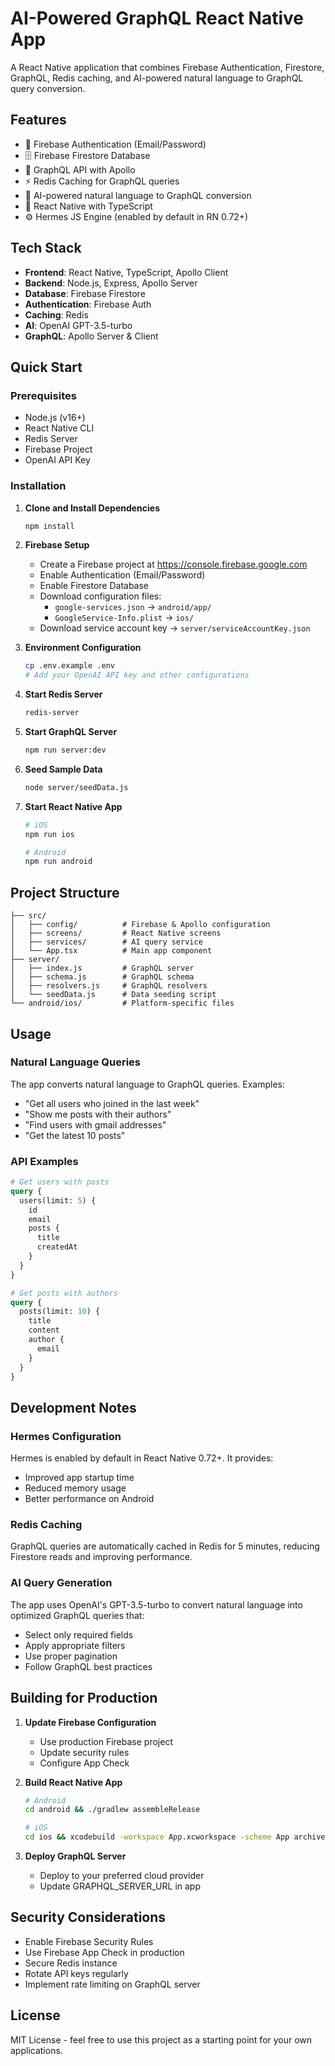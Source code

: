 # AI-Powered GraphQL React Native App

A React Native application that combines Firebase Authentication, Firestore, GraphQL, Redis caching, and AI-powered natural language to GraphQL query conversion.

## Features

- 🔐 Firebase Authentication (Email/Password)
- 🗄️ Firebase Firestore Database
- 🚀 GraphQL API with Apollo
- ⚡ Redis Caching for GraphQL queries
- 🤖 AI-powered natural language to GraphQL conversion
- 📱 React Native with TypeScript
- ⚙️ Hermes JS Engine (enabled by default in RN 0.72+)

## Tech Stack

- **Frontend**: React Native, TypeScript, Apollo Client
- **Backend**: Node.js, Express, Apollo Server
- **Database**: Firebase Firestore
- **Authentication**: Firebase Auth
- **Caching**: Redis
- **AI**: OpenAI GPT-3.5-turbo
- **GraphQL**: Apollo Server & Client

## Quick Start

### Prerequisites

- Node.js (v16+)
- React Native CLI
- Redis Server
- Firebase Project
- OpenAI API Key

### Installation

1. **Clone and Install Dependencies**
   ```bash
   npm install
   ```

2. **Firebase Setup**
   - Create a Firebase project at https://console.firebase.google.com
   - Enable Authentication (Email/Password)
   - Enable Firestore Database
   - Download configuration files:
     - `google-services.json` → `android/app/`
     - `GoogleService-Info.plist` → `ios/`
   - Download service account key → `server/serviceAccountKey.json`

3. **Environment Configuration**
   ```bash
   cp .env.example .env
   # Add your OpenAI API key and other configurations
   ```

4. **Start Redis Server**
   ```bash
   redis-server
   ```

5. **Start GraphQL Server**
   ```bash
   npm run server:dev
   ```

6. **Seed Sample Data**
   ```bash
   node server/seedData.js
   ```

7. **Start React Native App**
   ```bash
   # iOS
   npm run ios
   
   # Android
   npm run android
   ```

## Project Structure

```
├── src/
│   ├── config/          # Firebase & Apollo configuration
│   ├── screens/         # React Native screens
│   ├── services/        # AI query service
│   └── App.tsx          # Main app component
├── server/
│   ├── index.js         # GraphQL server
│   ├── schema.js        # GraphQL schema
│   ├── resolvers.js     # GraphQL resolvers
│   └── seedData.js      # Data seeding script
└── android/ios/         # Platform-specific files
```

## Usage

### Natural Language Queries

The app converts natural language to GraphQL queries. Examples:

- "Get all users who joined in the last week"
- "Show me posts with their authors"
- "Find users with gmail addresses"
- "Get the latest 10 posts"

### API Examples

```graphql
# Get users with posts
query {
  users(limit: 5) {
    id
    email
    posts {
      title
      createdAt
    }
  }
}

# Get posts with authors
query {
  posts(limit: 10) {
    title
    content
    author {
      email
    }
  }
}
```

## Development Notes

### Hermes Configuration

Hermes is enabled by default in React Native 0.72+. It provides:
- Improved app startup time
- Reduced memory usage
- Better performance on Android

### Redis Caching

GraphQL queries are automatically cached in Redis for 5 minutes, reducing Firestore reads and improving performance.

### AI Query Generation

The app uses OpenAI's GPT-3.5-turbo to convert natural language into optimized GraphQL queries that:
- Select only required fields
- Apply appropriate filters
- Use proper pagination
- Follow GraphQL best practices

## Building for Production

1. **Update Firebase Configuration**
   - Use production Firebase project
   - Update security rules
   - Configure App Check

2. **Build React Native App**
   ```bash
   # Android
   cd android && ./gradlew assembleRelease
   
   # iOS
   cd ios && xcodebuild -workspace App.xcworkspace -scheme App archive
   ```

3. **Deploy GraphQL Server**
   - Deploy to your preferred cloud provider
   - Update GRAPHQL_SERVER_URL in app

## Security Considerations

- Enable Firebase Security Rules
- Use Firebase App Check in production
- Secure Redis instance
- Rotate API keys regularly
- Implement rate limiting on GraphQL server

## License

MIT License - feel free to use this project as a starting point for your own applications.
